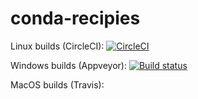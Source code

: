 # conda-recipies

Linux builds (CircleCI):
[![CircleCI](https://circleci.com/gh/ConorIA/conda-recipies.svg?style=svg)](https://circleci.com/gh/ConorIA/conda-recipies)

Windows builds (Appveyor):
[![Build status](https://ci.appveyor.com/api/projects/status/1oxwxq3tcm61dkd4?svg=true)](https://ci.appveyor.com/project/ConorIA/conda-recipies)

MacOS builds (Travis):
